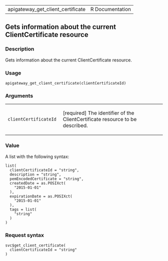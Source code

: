 <table style="width: 100%;">
<tbody>
<tr class="odd">
<td>apigateway_get_client_certificate</td>
<td style="text-align: right;">R Documentation</td>
</tr>
</tbody>
</table>

## Gets information about the current ClientCertificate resource

### Description

Gets information about the current ClientCertificate resource.

### Usage

    apigateway_get_client_certificate(clientCertificateId)

### Arguments

<table>
<colgroup>
<col style="width: 35%" />
<col style="width: 65%" />
</colgroup>
<tbody>
<tr class="odd">
<td><code
id="apigateway_get_client_certificate_:_clientCertificateId">clientCertificateId</code></td>
<td><p>[required] The identifier of the ClientCertificate resource to be
described.</p></td>
</tr>
</tbody>
</table>

### Value

A list with the following syntax:

    list(
      clientCertificateId = "string",
      description = "string",
      pemEncodedCertificate = "string",
      createdDate = as.POSIXct(
        "2015-01-01"
      ),
      expirationDate = as.POSIXct(
        "2015-01-01"
      ),
      tags = list(
        "string"
      )
    )

### Request syntax

    svc$get_client_certificate(
      clientCertificateId = "string"
    )
